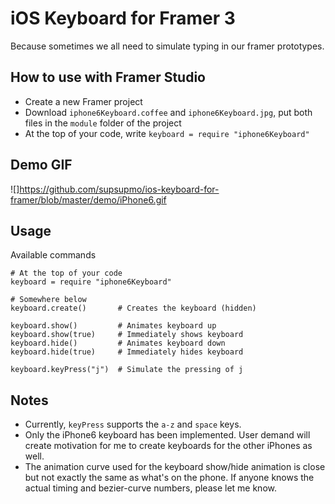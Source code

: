# iOS Keyboard for Framer 3
Because sometimes we all need to simulate typing in our framer prototypes.

## How to use with Framer Studio

* Create a new Framer project
* Download `iphone6Keyboard.coffee` and `iphone6Keyboard.jpg`, put both files in the `module` folder of the project
* At the top of your code, write `keyboard = require "iphone6Keyboard"`

## Demo GIF

![]https://github.com/supsupmo/ios-keyboard-for-framer/blob/master/demo/iPhone6.gif

## Usage

Available commands

```
# At the top of your code
keyboard = require "iphone6Keyboard"

# Somewhere below
keyboard.create()       # Creates the keyboard (hidden)

keyboard.show()         # Animates keyboard up
keyboard.show(true)     # Immediately shows keyboard
keyboard.hide()         # Animates keyboard down
keyboard.hide(true)     # Immediately hides keyboard

keyboard.keyPress("j")  # Simulate the pressing of j
```

## Notes

* Currently, `keyPress` supports the `a-z` and `space` keys.
* Only the iPhone6 keyboard has been implemented. User demand will create motivation for me to create keyboards for the other iPhones as well.
* The animation curve used for the keyboard show/hide animation is close but not exactly the same as what's on the phone. If anyone knows the actual timing and bezier-curve numbers, please let me know.